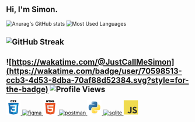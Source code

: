 Hi, I'm Simon.
---
![Anurag's GitHub stats](https://github-readme-stats.vercel.app/api?username=justcallmesimon26&show_icons=true&theme=transparent&hide_border=true)
![Most Used Languages](https://github-readme-stats.vercel.app/api/top-langs?username=justcallmesimon26&show_icons=true&locale=en&layout=compact&theme=transparent&hide_border=true)

![GitHub Streak](https://streak-stats.demolab.com?user=JustCallMeSimon26&theme=github-dark-blue&hide_border=true&date_format=j%2Fn%5B%2FY%5D)
---
![https://wakatime.com/@JustCallMeSimon](https://wakatime.com/badge/user/70598513-ccb3-4d53-8dba-70af88d52384.svg?style=for-the-badge)
![Profile Views](https://komarev.com/ghpvc/?username=justcallmesimon26&label=Profile%20views&color=0e75b6&style=for-the-badge)
---
<!--- Languages and Tools --->
<a href="https://www.w3schools.com/css/" target="_blank" rel="noreferrer"> 
  <img src="https://raw.githubusercontent.com/devicons/devicon/master/icons/css3/css3-original-wordmark.svg" alt="css3" width="40" height="40"/> 
</a> 
<a href="https://www.figma.com/" target="_blank" rel="noreferrer"> 
  <img src="https://www.vectorlogo.zone/logos/figma/figma-icon.svg" alt="figma" width="40" height="40"/> </a> <a href="https://www.w3.org/html/" target="_blank" rel="noreferrer"> <img src="https://raw.githubusercontent.com/devicons/devicon/master/icons/html5/html5-original-wordmark.svg" alt="html5" width="40" height="40"/> 
</a> <a href="https://postman.com" target="_blank" rel="noreferrer"> 
  <img src="https://www.vectorlogo.zone/logos/getpostman/getpostman-icon.svg" alt="postman" width="40" height="40"/> 
</a> 
<a href="https://www.python.org" target="_blank" rel="noreferrer"> 
  <img src="https://raw.githubusercontent.com/devicons/devicon/master/icons/python/python-original.svg" alt="python" width="40" height="40"/> 
</a> 
 <a href="https://www.sqlite.org/" target="_blank" rel="noreferrer"> 
  <img src="https://www.vectorlogo.zone/logos/sqlite/sqlite-icon.svg" alt="sqlite" width="40" height="40"/> 
</a>
</a> 
  <a href="https://developer.mozilla.org/en-US/docs/Web/JavaScript" target="_blank" rel="noreferrer"> 
  <img src="https://raw.githubusercontent.com/devicons/devicon/master/icons/javascript/javascript-original.svg" alt="javascript" width="40" height="40"/> 
</a>
